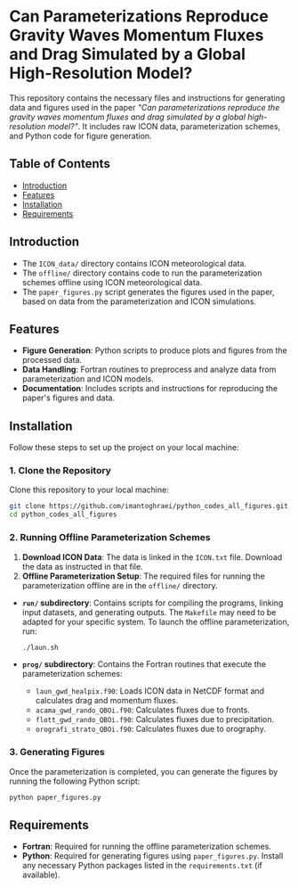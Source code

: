 # Can Parameterizations Reproduce Gravity Waves Momentum Fluxes and Drag Simulated by a Global High-Resolution Model?

This repository contains the necessary files and instructions for generating data and figures used in the paper *"Can parameterizations reproduce the gravity waves momentum fluxes and drag simulated by a global high-resolution model?"*. It includes raw ICON data, parameterization schemes, and Python code for figure generation.

## Table of Contents

- [Introduction](#introduction)
- [Features](#features)
- [Installation](#installation)
- [Requirements](#requirements)

## Introduction

- The `ICON_data/` directory contains ICON meteorological data.
- The `offline/` directory contains code to run the parameterization schemes offline using ICON meteorological data.
- The `paper_figures.py` script generates the figures used in the paper, based on data from the parameterization and ICON simulations.

## Features

- **Figure Generation**: Python scripts to produce plots and figures from the processed data.
- **Data Handling**: Fortran routines to preprocess and analyze data from parameterization and ICON models.
- **Documentation**: Includes scripts and instructions for reproducing the paper's figures and data.

## Installation

Follow these steps to set up the project on your local machine:

### 1. Clone the Repository

Clone this repository to your local machine:

```bash
git clone https://github.com/imantoghraei/python_codes_all_figures.git
cd python_codes_all_figures
```

### 2. Running Offline Parameterization Schemes

1. **Download ICON Data**: The data is linked in the `ICON.txt` file. Download the data as instructed in that file.
2. **Offline Parameterization Setup**: The required files for running the parameterization offline are in the `offline/` directory.

- **`run/` subdirectory**: Contains scripts for compiling the programs, linking input datasets, and generating outputs. The `Makefile` may need to be adapted for your specific system. To launch the offline parameterization, run:

  ```bash
  ./laun.sh
  ```

- **`prog/` subdirectory**: Contains the Fortran routines that execute the parameterization schemes:
  - `laun_gwd_healpix.f90`: Loads ICON data in NetCDF format and calculates drag and momentum fluxes.
  - `acama_gwd_rando_QBOi.f90`: Calculates fluxes due to fronts.
  - `flott_gwd_rando_QBOi.f90`: Calculates fluxes due to precipitation.
  - `orografi_strato_QBOi.f90`: Calculates fluxes due to orography.

### 3. Generating Figures

Once the parameterization is completed, you can generate the figures by running the following Python script:

```bash
python paper_figures.py
```

## Requirements

- **Fortran**: Required for running the offline parameterization schemes.
- **Python**: Required for generating figures using `paper_figures.py`. Install any necessary Python packages listed in the `requirements.txt` (if available).
